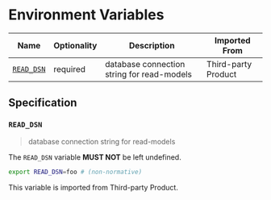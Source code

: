 # Environment Variables

| Name         | Optionality | Description                                | Imported From       |
| ------------ | ----------- | ------------------------------------------ | ------------------- |
| [`READ_DSN`] | required    | database connection string for read-models | Third-party Product |

## Specification

### `READ_DSN`

> database connection string for read-models

The `READ_DSN` variable **MUST NOT** be left undefined.

```bash
export READ_DSN=foo # (non-normative)
```

This variable is imported from Third-party Product.

<!-- references -->

[`read_dsn`]: #READ_DSN
